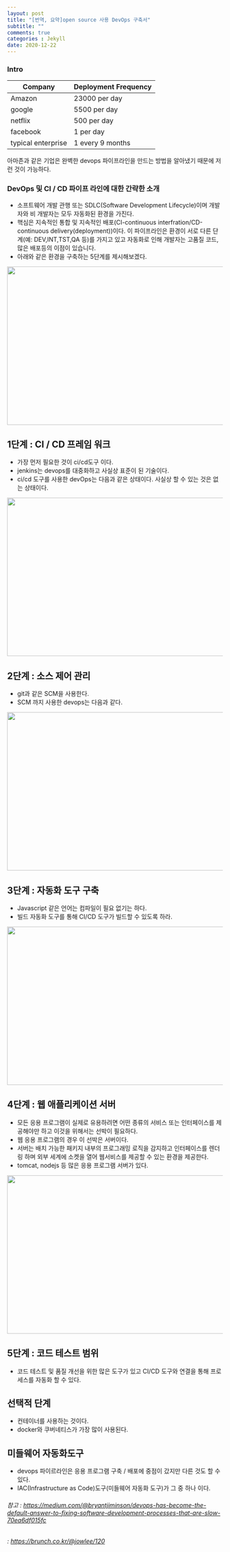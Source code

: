 ```yaml
---
layout: post
title: "[번역, 요약]open source 사용 DevOps 구축서"
subtitle: ""
comments: true
categories : Jekyll
date: 2020-12-22
---
```


### Intro
|Company|Deployment Frequency|
|------|---|
|Amazon|23000 per day|
|google|5500 per day|
|netflix|500 per day|
|facebook|1 per day|
|typical enterprise|1 every 9 months|

아마존과 같은 기업은 완벽한 devops 파이프라인을 만드는 방법을 알아냈기 때문에 저런 것이 가능하다.

### DevOps 및 CI / CD 파이프 라인에 대한 간략한 소개
 - 소프트웨어 개발 관행 또는 SDLC(Software Development Lifecycle)이며 개발자와 비 개발자는 모두 자동화된 환경을 가진다.
 - 핵심은 지속적인 통합 및 지속적인 배포(CI-continuous interfration/CD-continuous delivery(deployment))이다. 이 파이프라인은 환경이 서로 다른 단계(예: DEV,INT,TST,QA 등)를 가지고 있고 자동화로 인해 개발자는 고품질 코드, 많은 배포등의 이점이 있습니다.
 - 아래와 같은 환경을 구축하는 5단계를 제시해보겠다.
 <img src="https://t1.daumcdn.net/thumb/R1280x0.fjpg/?fname=http://t1.daumcdn.net/brunch/service/user/3hD/image/hnJ-TFUztMymzpoEkjR7Z6Df4zY.jpg"  width="700" height="370">
 
## 1단계 : CI / CD 프레임 워크
 - 가장 먼저 필요한 것이 ci/cd도구 이다.
 - jenkins는 devops를 대중화하고 사실상 표준이 된 기술이다.
 - ci/cd 도구를 사용한 devOps는 다음과 같은 상태이다. 사실상 할 수 있는 것은 없는 상태이다.
 <img src="https://t1.daumcdn.net/thumb/R1280x0.fjpg/?fname=http://t1.daumcdn.net/brunch/service/user/3hD/image/EkwugWHMm_t_-KlLPlD1ObZ_EP0.jpg"  width="700" height="370">
  
## 2단계 : 소스 제어 관리
 - git과 같은 SCM을 사용한다.
 - SCM 까지 사용한 devops는 다음과 같다.
 <img src="https://t1.daumcdn.net/thumb/R1280x0.fjpg/?fname=http://t1.daumcdn.net/brunch/service/user/3hD/image/abymQfCAH5KMl-yf0Nr5Q-AaEtw.jpg"  width="700" height="370">
 
## 3단계 : 자동화 도구 구축
 - Javascript 같은 언어는 컴파일이 필요 없기는 하다.
 - 빌드 자동화 도구를 통해 CI/CD 도구가 빌드할 수 있도록 하라.
 <img src="https://t1.daumcdn.net/thumb/R1280x0.fjpg/?fname=http://t1.daumcdn.net/brunch/service/user/3hD/image/-e8czOMxjNaig3SThMi-yw_SHTw.jpg"  width="700" height="370">
 
## 4단계 : 웹 애플리케이션 서버
 - 모든 응용 프로그램이 실제로 유용하려면 어떤 종류의 서비스 또는 인터페이스를 제공해야만 하고 이것을 위해서는 선박이 필요하다.
 - 웹 응용 프로그램의 경우 이 선박은 서버이다.
 - 서버는 배치 가능한 패키지 내부의 프로그래밍 로직을 감지하고 인터페이스를 렌더링 하며 외부 세계에 소켓을 열어 웹서비스를 제공할 수 있는 환경을 제공한다.
 - tomcat, nodejs 등 많은 응용 프로그램 서버가 있다.
 <img src="https://t1.daumcdn.net/thumb/R1280x0.fjpg/?fname=http://t1.daumcdn.net/brunch/service/user/3hD/image/bbzkc3OGbZpGfV3SeM3ivVy5SPs.jpg"  width="700" height="370">
 
## 5단계 : 코드 테스트 범위
 - 코드 테스트 및 품질 개선을 위한 많은 도구가 있고 CI/CD 도구와 연결을 통해 프로세스를 자동화 할 수 있다.
 
## 선택적 단계
 - 컨테이너를 사용하는 것이다.
 - docker와 쿠버네티스가 가장 많이 사용된다.
 
## 미들웨어 자동화도구
 - devops 파이르라인은 응용 프로그램 구축 / 배포에 중점이 갔지만 다른 것도 할 수 있다.
 - IAC(Infrastructure as Code)도구(미들웨어 자동화 도구)가 그 중 하나 이다.
 

###### 참고 : https://medium.com/@bryantjiminson/devops-has-become-the-default-answer-to-fixing-software-development-processes-that-are-slow-70ea6df015fc
######      : https://brunch.co.kr/@jowlee/120
